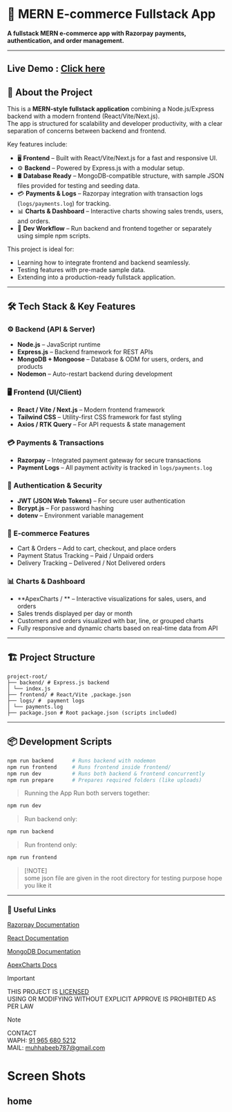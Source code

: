 # 🛒 MERN E-commerce Fullstack App

**A fullstack MERN e-commerce app with Razorpay payments, authentication, and order management.**

---
## Live Demo : [Click here](https://)
## 📖 About the Project

This is a **MERN-style fullstack application** combining a Node.js/Express backend with a modern frontend (React/Vite/Next.js).  
The app is structured for scalability and developer productivity, with a clear separation of concerns between backend and frontend.

Key features include:

- 🖥 **Frontend** – Built with React/Vite/Next.js for a fast and responsive UI.
- ⚙️ **Backend** – Powered by Express.js with a modular setup.
- 🛢 **Database Ready** – MongoDB-compatible structure, with sample JSON files provided for testing and seeding data.
- 💳 **Payments & Logs** – Razorpay integration with transaction logs (`logs/payments.log`) for tracking.
- 📊 **Charts & Dashboard** – Interactive charts showing sales trends, users, and orders.
- 🔄 **Dev Workflow** – Run backend and frontend together or separately using simple npm scripts.

This project is ideal for:

- Learning how to integrate frontend and backend seamlessly.
- Testing features with pre-made sample data.
- Extending into a production-ready fullstack application.

---

## 🛠 Tech Stack & Key Features

### ⚙️ Backend (API & Server)

- **Node.js** – JavaScript runtime
- **Express.js** – Backend framework for REST APIs
- **MongoDB + Mongoose** – Database & ODM for users, orders, and products
- **Nodemon** – Auto-restart backend during development

### 🖥 Frontend (UI/Client)

- **React / Vite / Next.js** – Modern frontend framework
- **Tailwind CSS** – Utility-first CSS framework for fast styling
- **Axios / RTK Query** – For API requests & state management

### 💳 Payments & Transactions

- **Razorpay** – Integrated payment gateway for secure transactions
- **Payment Logs** – All payment activity is tracked in `logs/payments.log`

### 🔐 Authentication & Security

- **JWT (JSON Web Tokens)** – For secure user authentication
- **Bcrypt.js** – For password hashing
- **dotenv** – Environment variable management

### 🛒 E-commerce Features

- Cart & Orders – Add to cart, checkout, and place orders
- Payment Status Tracking – Paid / Unpaid orders
- Delivery Tracking – Delivered / Not Delivered orders

### 📊 Charts & Dashboard

- **ApexCharts / ** – Interactive visualizations for sales, users, and orders
- Sales trends displayed per day or month
- Customers and orders visualized with bar, line, or grouped charts
- Fully responsive and dynamic charts based on real-time data from API

---

## 🏗 Project Structure

```
project-root/
├── backend/ # Express.js backend
│ └── index.js
├── frontend/ # React/Vite ,package.json 
├── logs/ #  payment logs
│ └── payments.log
├── package.json # Root package.json (scripts included)
```

---

## 📦 Development Scripts

```bash
npm run backend      # Runs backend with nodemon
npm run frontend     # Runs frontend inside frontend/
npm run dev          # Runs both backend & frontend concurrently
npm run prepare      # Prepares required folders (like uploads)
```

> Running the App
> Run both servers together:

```bash
npm run dev
```

> Run backend only:

```bash
npm run backend
```

> Run frontend only:

```bash
npm run frontend
```

> [!NOTE]\
> some json file are given in the root directory for testing purpose
> hope you like it

---

### 🔗 Useful Links

[Razorpay Documentation](https://razorpay.com/docs/)

[React Documentation](https://react.dev/)

[MongoDB Documentation](https://www.mongodb.com/docs/)

[ApexCharts Docs](https://apexcharts.com/docs/)

> [!IMPORTANT]
> THIS PROJECT IS [LICENSED](https://github.com/muh-habeeb/huxn_ecom/blob/main/LICENCE)<br>
> USING OR MODIFYING WITHOUT EXPLICIT APPROVE IS PROHIBITED AS PER LAW

> [!NOTE]
> CONTACT<br/>
> WAPH: [91 965 680 5212](https:/wa.me/919656805212)<br/>
> MAIL: [muhhabeeb787@gmail.com](mailto:muhhabeeb787@gmail.com)


# Screen Shots

## home
[](./images/home.jpg)
